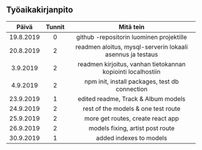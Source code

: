 ## Työaikakirjanpito

|   Päivä   | Tunnit |                          Mitä tein                           |
| :-------: | :----: | :----------------------------------------------------------: |
| 19.8.2019 |   0    |           github -repositorin luominen projektille           |
| 20.8.2019 |   2    |  readmen aloitus, mysql-serverin lokaali asennus ja testaus  |
| 3.9.2019  |   2    | readmen kirjoitus, vanhan tietokannan kopiointi localhostiin |
| 4.9.2019  |   2    |        npm init, install packages, test db connection        |
| 23.9.2019 |   1    |             edited readme, Track & Album models              |
| 24.9.2019 |   2    |             rest of the models & one test route              |
| 25.9.2019 |   2    |              more get routes, create react app               |
| 26.9.2019 |   2    |               models fixing, artist post route               |
| 30.9.2019 |   1    |                   added indexes to models                    |
